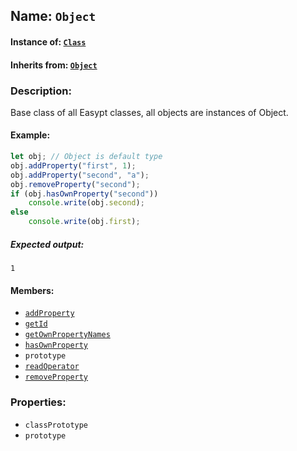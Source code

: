 ## Name: `Object`

#### Instance of: [`Class`](Class.md)

#### Inherits from: [`Object`](Object.md)

### Description:

Base class of all Easypt classes, all objects
are instances of Object.

#### Example:

```js
let obj; // Object is default type
obj.addProperty("first", 1);
obj.addProperty("second", "a");
obj.removeProperty("second");
if (obj.hasOwnProperty("second"))
    console.write(obj.second);
else
    console.write(obj.first);
```

##### Expected output:

```
1
```

#### Members:

- [`addProperty`](Object.classPrototype.addProperty.md)
- [`getId`](Object.classPrototype.getId.md)
- [`getOwnPropertyNames`](Object.classPrototype.getOwnPropertyNames.md)
- [`hasOwnProperty`](Object.classPrototype.hasOwnProperty.md)
- `prototype`
- [`readOperator`](Object.classPrototype.readOperator.md)
- [`removeProperty`](Object.classPrototype.removeProperty.md)


### Properties:

- `classPrototype`
- `prototype`


